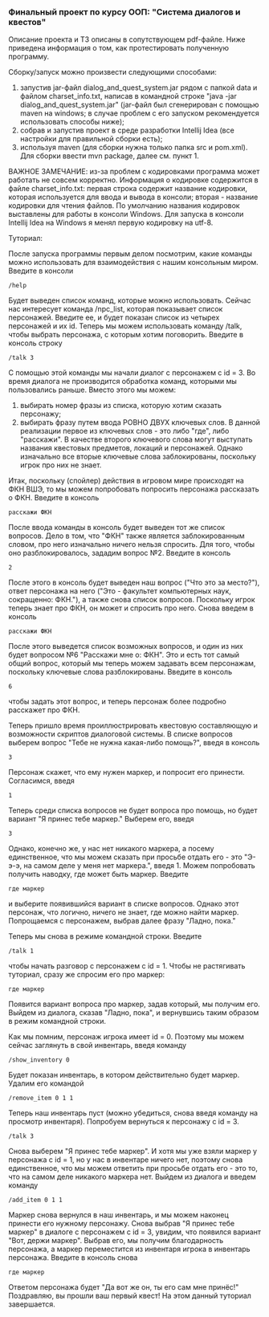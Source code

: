### Финальный проект по курсу ООП: "Система диалогов и квестов"

Описание проекта и ТЗ описаны в сопутствующем pdf-файле. Ниже приведена информация о том, как протестировать полученную программу.

Сборку/запуск можно произвести следующими способами:
1) запустив jar-файл dialog_and_quest_system.jar рядом с папкой data и файлом charset_info.txt, написав в командной строке "java -jar dialog_and_quest_system.jar" (jar-файл был сгенерирован с помощью maven на windows; в случае проблем с его запуском рекомендуется использовать способы ниже);
2) собрав и запустив проект в среде разработки Intellij Idea (все настройки для правильной сборки есть);
3) используя maven (для сборки нужна только папка src и pom.xml). Для сборки ввести mvn package, далее см. пункт 1.

ВАЖНОЕ ЗАМЕЧАНИЕ: из-за проблем с кодировками программа может работать не совсем корректно. Информация о кодировке содержится в файле charset_info.txt: первая строка содержит название кодировки, которая используется для ввода и вывода в консоли; вторая - название кодировки для чтения файлов. По умолчанию названия кодировок выставлены для работы в консоли Windows. Для запуска в консоли Intellij Idea на Windows я менял первую кодировку на utf-8.

Туториал:

После запуска программы первым делом посмотрим, какие команды можно использовать для взаимодействия с нашим консольным миром. Введите в консоли 

    /help
Будет выведен список команд, которые можно использовать. Сейчас нас интересует команда /npc_list, которая показывает список персонажей. Введите ее, и будет показан список из четырех персонажей и их id. Теперь мы можем использовать команду /talk, чтобы выбрать персонажа, с которым хотим поговорить. Введите в консоль строку

    /talk 3
С помощью этой команды мы начали диалог с персонажем с id = 3.
Во время диалога не производится обработка команд, которыми мы пользовались раньше. Вместо этого мы можем:
1) выбирать номер фразы из списка, которую хотим сказать персонажу;
2) выбирать фразу путем ввода РОВНО ДВУХ ключевых слов. В данной реализации первое из ключевых слов - это либо "где", либо "расскажи". В качестве второго ключевого слова могут выступать названия квестовых предметов, локаций и персонажей. Однако изначально все вторые ключевые слова заблокированы, поскольку игрок про них не знает.

Итак, поскольку (спойлер) действия в игровом мире происходят на ФКН ВШЭ, то мы можем попробовать попросить персонажа рассказать о ФКН. Введите в консоль

    расскажи ФКН
После ввода команды в консоль будет выведен тот же список вопросов. Дело в том, что "ФКН" также является заблокированным словом, про него изначально ничего нельзя спросить. Для того, чтобы оно разблокировалось, зададим вопрос №2. Введите в консоль

    2
После этого в консоль будет выведен наш вопрос ("Что это за место?"), ответ персонажа на него ("Это - факультет компьютерных наук, сокращенно: ФКН."), а также снова список вопросов. Поскольку игрок теперь знает про ФКН, он может и спросить про него. Снова введем в консоль

    расскажи ФКН
После этого выведется список возможных вопросов, и один из них будет вопросом №6 "Расскажи мне о: ФКН". Это и есть тот самый общий вопрос, который мы теперь можем задавать всем персонажам, поскольку ключевые слова разблокированы. Введите в консоль

    6
чтобы задать этот вопрос, и теперь персонаж более подробно расскажет про ФКН.


Теперь пришло время проиллюстрировать квестовую составляющую и возможности скриптов диалоговой системы. В списке вопросов выберем вопрос "Тебе не нужна какая-либо помощь?", введя в консоль

    3
Персонаж скажет, что ему нужен маркер, и попросит его принести. Согласимся, введя

    1
Теперь среди списка вопросов не будет вопроса про помощь, но будет вариант "Я принес тебе маркер." Выберем его, введя 

    3
Однако, конечно же, у нас нет никакого маркера, а посему единственное, что мы можем сказать при просьбе отдать его - это "Э-э-э, на самом деле у меня нет маркера.", введя 1. Можем попробовать получить наводку, где может быть маркер. Введите

    где маркер
и выберите появившийся вариант в списке вопросов. Однако этот персонаж, что логично, ничего не знает, где можно найти маркер. Попрощаемся с персонажем, выбрав далее фразу "Ладно, пока." 

Теперь мы снова в режиме командной строки. Введите 

    /talk 1
чтобы начать разговор с персонажем с id = 1. Чтобы не растягивать туториал, сразу же спросим его про маркер:

    где маркер
Появится вариант вопроса про маркер, задав который, мы получим его. Выйдем из диалога, сказав "Ладно, пока", и вернувшись таким образом в режим командной строки.

Как мы помним, персонаж игрока имеет id = 0. Поэтому мы можем сейчас заглянуть в свой инвентарь, введя команду

    /show_inventory 0
Будет показан инвентарь, в котором действительно будет маркер. Удалим его командой

    /remove_item 0 1 1
Теперь наш инвентарь пуст (можно убедиться, снова введя команду на просмотр инвентаря). Попробуем вернуться к персонажу с id = 3.

    /talk 3
Снова выберем "Я принес тебе маркер". И хотя мы уже взяли маркер у персонажа с id = 1, но у нас в инвентаре ничего нет, поэтому снова единственное, что мы можем ответить при просьбе отдать его - это то, что на самом деле никакого маркера нет. Выйдем из диалога и введем команду

    /add_item 0 1 1
Маркер снова вернулся в наш инвентарь, и мы можем наконец принести его нужному персонажу. Снова выбрав "Я принес тебе маркер" в диалоге с персонажем с id = 3, увидим, что появился вариант "Вот, держи маркер". Выбрав его, мы получим благодарность персонажа, а маркер переместится из инвентаря игрока в инвентарь персонажа. Введите в консоль снова

    где маркер
Ответом персонажа будет "Да вот же он, ты его сам мне принёс!" Поздравляю, вы прошли ваш первый квест! На этом данный туториал завершается.
